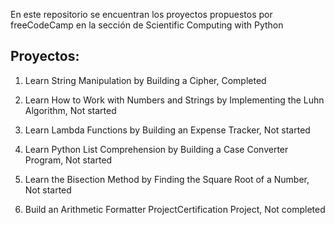 En este repositorio se encuentran los proyectos propuestos por freeCodeCamp en la sección de Scientific Computing with Python

## Proyectos:

1. Learn String Manipulation by Building a Cipher, Completed

2. Learn How to Work with Numbers and Strings by Implementing the Luhn Algorithm, Not started

3. Learn Lambda Functions by Building an Expense Tracker, Not started

4. Learn Python List Comprehension by Building a Case Converter Program, Not started

5. Learn the Bisection Method by Finding the Square Root of a Number, Not started

6. Build an Arithmetic Formatter ProjectCertification Project, Not completed
